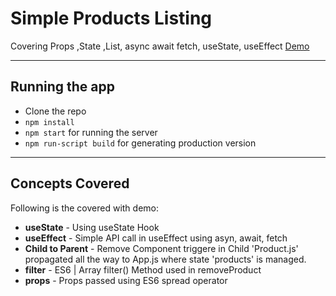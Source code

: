 # Simple Products Listing

Covering Props ,State ,List, async await fetch, useState, useEffect
[Demo](https://bltqg.csb.app/)

---

## Running the app

- Clone the repo
- `npm install`
- `npm start` for running the server
- `npm run-script build` for generating production version

---

## Concepts Covered

Following is the covered with demo:

- **useState** - Using useState Hook
- **useEffect** - Simple API call in useEffect using asyn, await, fetch
- **Child to Parent** - Remove Component triggere in Child 'Product.js' propagated all the way to App.js where state 'products' is managed.
- **filter** - ES6 | Array filter() Method used in removeProduct
- **props** - Props passed using ES6 spread operator
